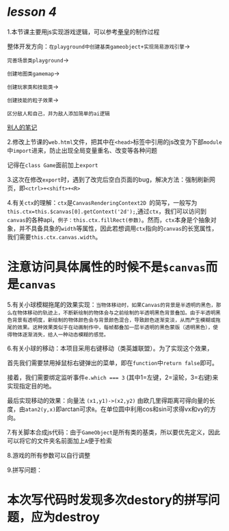 # *lesson 4*

1.本节课主要用js实现游戏逻辑，可以参考[拳皇](https://github.com/1517005260/KOF)的制作过程

整体开发方向：`在playground中创建基类gameobject+实现简易游戏引擎`->

`完善场景类playground`->

`创建地图类gamemap`->

`创建玩家类和技能类`->

`创建技能的粒子效果`->

`区分敌人和自己，并为敌人添加简单的ai逻辑`

[别人的笔记](https://www.acwing.com/solution/content/79181/)

2.修改上节课的`web.html`文件，把其中在`<head>`标签中引用的js改变为下部`module`中`import`进来，防止出现全局变量重名、改变等各种问题

记得在`class Game`面前加上`export`

3.这次在修改`export`时，遇到了改完后空白页面的bug，解决方法：强制刷新网页，即`<ctrl>+<shift>+<R>`

4.有关`ctx`的理解：`ctx`是`CanvasRenderingContext2D `的简写，一般写为`this.ctx=this.$canvas[0].getContext('2d');`,通过`ctx`，我们可以访问到`canvas`的各种api，`例子：this.ctx.fillRect(参数)`。然而，`ctx`本身是个抽象对象，并不具备具象的`width`等属性，因此若想调用`ctx`指向的`canvas`的长宽属性，我们需要`this.ctx.canvas.width`。

# 注意访问具体属性的时候不是`$canvas`而是`canvas`

5.有关小球模糊拖尾的效果实现：`当物体移动时，如果Canvas的背景是半透明的黑色，那么在物体移动的轨迹上，不断新绘制的物体会与之前绘制的半透明黑色背景叠加。由于半透明黑色背景有透明度，新绘制的物体颜色会与背景颜色混合，导致颜色逐渐变淡，从而产生模糊或拖尾的效果。这种效果类似于在动画制作中，每帧都叠加一层半透明的黑色蒙版（透明黑色），使得物体逐渐消失，给人一种动态模糊的感觉。`

6.有关小球的移动：本项目采用右键移动（类英雄联盟）。为了实现这个效果，

首先我们需要禁用掉鼠标右键弹出的菜单，即在`function`中`return false`即可。

接着，我们需要绑定监听事件`e.which === 3` (其中1=左键，2=滚轮，3=右键)来实现指定目的地。

最后实现移动的效果：向量法  `(x1,y1)->(x2,y2)` 由欧几里得距离可得向量的长度，由`atan2(y,x)`即arctan可求`θ`。在单位圆中利用cos和sin可求得vx和vy的方向。

7.有关脚本合成js代码：由于`GameObject`是所有类的基类，所以要优先定义，因此可以将它的文件夹名前面加上`A`便于检索

8.游戏的所有参数可以自行调整

9.拼写问题：
# 本次写代码时发现多次destory的拼写问题，应为destroy